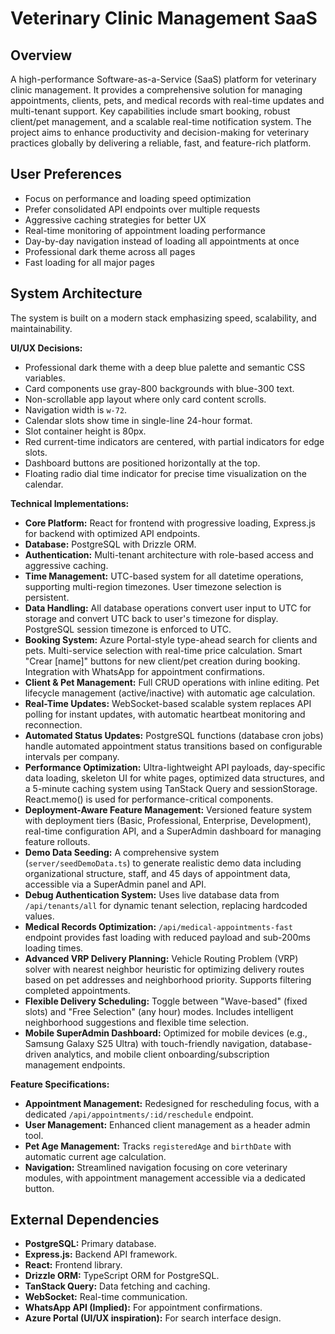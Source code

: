 # Veterinary Clinic Management SaaS

## Overview
A high-performance Software-as-a-Service (SaaS) platform for veterinary clinic management. It provides a comprehensive solution for managing appointments, clients, pets, and medical records with real-time updates and multi-tenant support. Key capabilities include smart booking, robust client/pet management, and a scalable real-time notification system. The project aims to enhance productivity and decision-making for veterinary practices globally by delivering a reliable, fast, and feature-rich platform.

## User Preferences
- Focus on performance and loading speed optimization
- Prefer consolidated API endpoints over multiple requests
- Aggressive caching strategies for better UX
- Real-time monitoring of appointment loading performance
- Day-by-day navigation instead of loading all appointments at once
- Professional dark theme across all pages
- Fast loading for all major pages

## System Architecture
The system is built on a modern stack emphasizing speed, scalability, and maintainability.

**UI/UX Decisions:**
- Professional dark theme with a deep blue palette and semantic CSS variables.
- Card components use gray-800 backgrounds with blue-300 text.
- Non-scrollable app layout where only card content scrolls.
- Navigation width is `w-72`.
- Calendar slots show time in single-line 24-hour format.
- Slot container height is 80px.
- Red current-time indicators are centered, with partial indicators for edge slots.
- Dashboard buttons are positioned horizontally at the top.
- Floating radio dial time indicator for precise time visualization on the calendar.

**Technical Implementations:**
- **Core Platform:** React for frontend with progressive loading, Express.js for backend with optimized API endpoints.
- **Database:** PostgreSQL with Drizzle ORM.
- **Authentication:** Multi-tenant architecture with role-based access and aggressive caching.
- **Time Management:** UTC-based system for all datetime operations, supporting multi-region timezones. User timezone selection is persistent.
- **Data Handling:** All database operations convert user input to UTC for storage and convert UTC back to user's timezone for display. PostgreSQL session timezone is enforced to UTC.
- **Booking System:** Azure Portal-style type-ahead search for clients and pets. Multi-service selection with real-time price calculation. Smart "Crear [name]" buttons for new client/pet creation during booking. Integration with WhatsApp for appointment confirmations.
- **Client & Pet Management:** Full CRUD operations with inline editing. Pet lifecycle management (active/inactive) with automatic age calculation.
- **Real-Time Updates:** WebSocket-based scalable system replaces API polling for instant updates, with automatic heartbeat monitoring and reconnection.
- **Automated Status Updates:** PostgreSQL functions (database cron jobs) handle automated appointment status transitions based on configurable intervals per company.
- **Performance Optimization:** Ultra-lightweight API payloads, day-specific data loading, skeleton UI for white pages, optimized data structures, and a 5-minute caching system using TanStack Query and sessionStorage. React.memo() is used for performance-critical components.
- **Deployment-Aware Feature Management:** Versioned feature system with deployment tiers (Basic, Professional, Enterprise, Development), real-time configuration API, and a SuperAdmin dashboard for managing feature rollouts.
- **Demo Data Seeding:** A comprehensive system (`server/seedDemoData.ts`) to generate realistic demo data including organizational structure, staff, and 45 days of appointment data, accessible via a SuperAdmin panel and API.
- **Debug Authentication System:** Uses live database data from `/api/tenants/all` for dynamic tenant selection, replacing hardcoded values.
- **Medical Records Optimization:** `/api/medical-appointments-fast` endpoint provides fast loading with reduced payload and sub-200ms loading times.
- **Advanced VRP Delivery Planning:** Vehicle Routing Problem (VRP) solver with nearest neighbor heuristic for optimizing delivery routes based on pet addresses and neighborhood priority. Supports filtering completed appointments.
- **Flexible Delivery Scheduling:** Toggle between "Wave-based" (fixed slots) and "Free Selection" (any hour) modes. Includes intelligent neighborhood suggestions and flexible time selection.
- **Mobile SuperAdmin Dashboard:** Optimized for mobile devices (e.g., Samsung Galaxy S25 Ultra) with touch-friendly navigation, database-driven analytics, and mobile client onboarding/subscription management endpoints.

**Feature Specifications:**
- **Appointment Management:** Redesigned for rescheduling focus, with a dedicated `/api/appointments/:id/reschedule` endpoint.
- **User Management:** Enhanced client management as a header admin tool.
- **Pet Age Management:** Tracks `registeredAge` and `birthDate` with automatic current age calculation.
- **Navigation:** Streamlined navigation focusing on core veterinary modules, with appointment management accessible via a dedicated button.

## External Dependencies
- **PostgreSQL:** Primary database.
- **Express.js:** Backend API framework.
- **React:** Frontend library.
- **Drizzle ORM:** TypeScript ORM for PostgreSQL.
- **TanStack Query:** Data fetching and caching.
- **WebSocket:** Real-time communication.
- **WhatsApp API (Implied):** For appointment confirmations.
- **Azure Portal (UI/UX inspiration):** For search interface design.